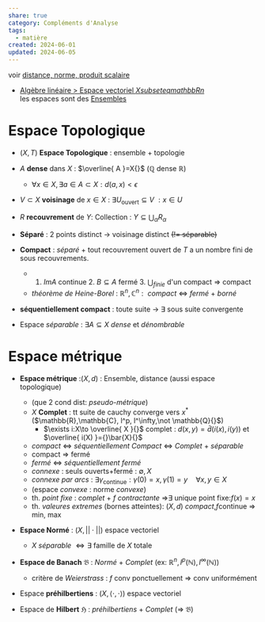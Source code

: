 ```yaml
---  
share: true  
category: Compléments d'Analyse  
tags:  
  - matière  
created: 2024-06-01  
updated: 2024-06-05  
---  
```

voir [distance, norme, produit scalaire](distance,%20norme,%20produit%20scalaire.md)    
  
- [Algèbre linéaire > Espace vectoriel $X{} subseteq mathbb{R} n$](Alg%C3%A8bre%20lin%C3%A9aire.md#Espace%20vectoriel%20$X{}%20subseteq%20mathbb{R}%20n$)   
les espaces sont des [Ensembles](Ensembles.md)  
# Espace Topologique  
  
- $(X,T){}$ **Espace Topologique** : ensemble + topologie  
 - $A{}$ **dense** dans $X{}$ : $\overline{ A }=X{}$  ($\mathbb{Q} {}$ dense $\mathbb{R}{}$)  
	- $\forall x\in X, \exists a \in A\subset X:d(a,x)<\epsilon{}$   
 - $V{}\subset X$ **voisinage** de $x\in X{}$ : $\exists U_{\text{ouvert}} \subseteq V{}$  $:x\in U{}$  
  
- $R{}$ **recouvrement** de $Y{}$: Collection : $Y\subseteq\bigcup_{\alpha}R_{\alpha}{}$  
  
- **Séparé** : 2 points distinct → voisinage distinct ~~(!= séparable)~~  
  
- **Compact** : *séparé* + tout recouvrement ouvert de $T{}$ a un nombre fini de sous recouvrements.  
	- 1. $Im A{}$ continue 2. $B\subseteq A{}$ fermé 3. $\bigcup_{finie}{}$ d'un compact ⇒ compact  
	- *théorème de Heine-Borel* : $\mathbb{R}^{n},\mathbb{C}^n:{}$ *compact* <=> *fermé* + *borné*  
  
- **séquentiellement compact** : toute suite → $\exists{}$ sous suite convergente  
  
- Espace *séparable* : $\exists A\subseteq X{}$  *dense* et *dénombrable*  
# Espace métrique  
  
- **Espace métrique** :$(X,d){}$ : Ensemble, distance (aussi espace topologique)  
	- (que 2 cond dist: *pseudo-métrique*)  
	- $X{}$ **Complet** : tt suite de cauchy converge vers $x^*{}$ ($\mathbb{R},\mathbb{C}, l^p, l^\infty,\not \mathbb{Q}{}$)  
		- $\exists i:X\to \overline{ X }{}$ complet : $d(x,y)=\bar{d}(i(x),i(y)){}$ et $\overline{ i(X) }={}\bar{X}{}$  
	- *compact* ⇔ *séquentiellement Compact* ⇔ *Complet* + *séparable*  
	- compact ⇒ fermé  
	- *fermé* ⇔ *séquentiellement fermé*  
	- *connexe* : seuls ouverts+fermé : $\emptyset,X {}$  
	- *connexe par arcs* : $\exists\gamma_{\text{continue}}:\gamma(0)=x, \gamma(1)=y\quad\forall x,y\in X{}$  
	- (espace *convexe* : norme *convexe*)  
	- th. *point fixe* : *complet* + $f{}$ *contractante* ⇒$\exists{}$ unique point fixe:$f(x)=x{}$  
	- th. *valeures extremes* (bornes atteintes): $(X,d){}$ *compact*,$f{}$continue ⇒ min, max  
  
- **Espace Normé** : $(X, | | \cdot| |){}$  espace vectoriel  
	- $X{}$ *séparable* $\iff{}\exists$ famille de $X{}$ totale  
  
- **Espace de Banach** $\mathfrak{B}$ : *Normé* + *Complet* (ex: $\mathbb{R}^n, l^p(\mathbb{N}),l^\infty(\mathbb{N}){}$)  
	- critère de *Weierstrass* : $f{}$ conv ponctuellement ⇒ conv uniformément  
  
- Espace **préhilbertiens** : $(X, \langle \cdot,\cdot \rangle){}$ espace vectoriel  
  
- Espace de **Hilbert** $\mathfrak{H}{}$ : *préhilbertiens* + *Complet*      (⇒ $\mathfrak{B}{}$)   
